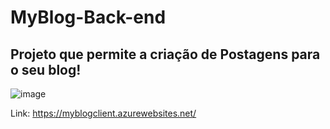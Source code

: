 # MyBlog-Back-end

## Projeto que permite a criação de Postagens para o seu blog!

![image](https://user-images.githubusercontent.com/61772924/205320126-a1a4c057-816d-4fc3-9a8d-fe0d02ca167e.png)

Link: https://myblogclient.azurewebsites.net/
